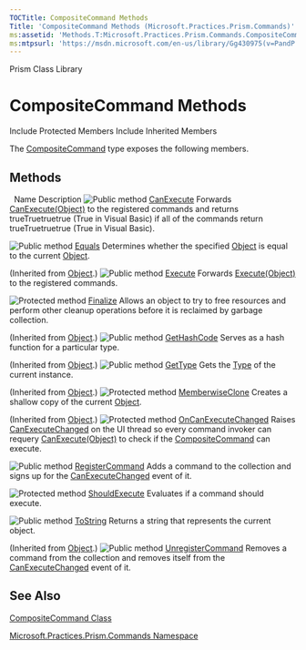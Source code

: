 ```yaml
---
TOCTitle: CompositeCommand Methods
Title: 'CompositeCommand Methods (Microsoft.Practices.Prism.Commands)'
ms:assetid: 'Methods.T:Microsoft.Practices.Prism.Commands.CompositeCommand'
ms:mtpsurl: 'https://msdn.microsoft.com/en-us/library/Gg430975(v=PandP.50)'
---
```


Prism Class Library

CompositeCommand Methods
========================

Include Protected Members
Include Inherited Members

The [CompositeCommand](https://msdn.microsoft.com/t:microsoft.practices.prism.commands.compositecommand) type exposes the following members.

Methods
-------

<span id="methodTableToggle"></span>
 
Name
Description
![](https://msdn.microsoft.com/en-us/Gg430975.pubmethod(en-us,PandP.50).gif "Public method")
[CanExecute](https://msdn.microsoft.com/m:microsoft.practices.prism.commands.compositecommand.canexecute(system.object))
Forwards [CanExecute(Object)](http://msdn2.microsoft.com/en-us/library/ms604093) to the registered commands and returns trueTruetruetrue (True in Visual Basic) if all of the commands return trueTruetruetrue (True in Visual Basic).

![](https://msdn.microsoft.com/en-us/Gg430975.pubmethod(en-us,PandP.50).gif "Public method")
[Equals](http://msdn2.microsoft.com/en-us/library/bsc2ak47)
Determines whether the specified [Object](http://msdn2.microsoft.com/en-us/library/e5kfa45b) is equal to the current [Object](http://msdn2.microsoft.com/en-us/library/e5kfa45b).

(Inherited from [Object](http://msdn2.microsoft.com/en-us/library/e5kfa45b).)
![](https://msdn.microsoft.com/en-us/Gg430975.pubmethod(en-us,PandP.50).gif "Public method")
[Execute](https://msdn.microsoft.com/m:microsoft.practices.prism.commands.compositecommand.execute(system.object))
Forwards [Execute(Object)](http://msdn2.microsoft.com/en-us/library/ms604094) to the registered commands.

![](https://msdn.microsoft.com/en-us/Gg430975.protmethod(en-us,PandP.50).gif "Protected method")
[Finalize](http://msdn2.microsoft.com/en-us/library/4k87zsw7)
Allows an object to try to free resources and perform other cleanup operations before it is reclaimed by garbage collection.

(Inherited from [Object](http://msdn2.microsoft.com/en-us/library/e5kfa45b).)
![](https://msdn.microsoft.com/en-us/Gg430975.pubmethod(en-us,PandP.50).gif "Public method")
[GetHashCode](http://msdn2.microsoft.com/en-us/library/zdee4b3y)
Serves as a hash function for a particular type.

(Inherited from [Object](http://msdn2.microsoft.com/en-us/library/e5kfa45b).)
![](https://msdn.microsoft.com/en-us/Gg430975.pubmethod(en-us,PandP.50).gif "Public method")
[GetType](http://msdn2.microsoft.com/en-us/library/dfwy45w9)
Gets the [Type](http://msdn2.microsoft.com/en-us/library/42892f65) of the current instance.

(Inherited from [Object](http://msdn2.microsoft.com/en-us/library/e5kfa45b).)
![](https://msdn.microsoft.com/en-us/Gg430975.protmethod(en-us,PandP.50).gif "Protected method")
[MemberwiseClone](http://msdn2.microsoft.com/en-us/library/57ctke0a)
Creates a shallow copy of the current [Object](http://msdn2.microsoft.com/en-us/library/e5kfa45b).

(Inherited from [Object](http://msdn2.microsoft.com/en-us/library/e5kfa45b).)
![](https://msdn.microsoft.com/en-us/Gg430975.protmethod(en-us,PandP.50).gif "Protected method")
[OnCanExecuteChanged](https://msdn.microsoft.com/m:microsoft.practices.prism.commands.compositecommand.oncanexecutechanged)
Raises [CanExecuteChanged](http://msdn2.microsoft.com/en-us/library/ms523106) on the UI thread so every command invoker can requery [CanExecute(Object)](http://msdn2.microsoft.com/en-us/library/ms604093) to check if the [CompositeCommand](https://msdn.microsoft.com/t:microsoft.practices.prism.commands.compositecommand) can execute.

![](https://msdn.microsoft.com/en-us/Gg430975.pubmethod(en-us,PandP.50).gif "Public method")
[RegisterCommand](https://msdn.microsoft.com/m:microsoft.practices.prism.commands.compositecommand.registercommand(system.windows.input.icommand))
Adds a command to the collection and signs up for the [CanExecuteChanged](http://msdn2.microsoft.com/en-us/library/ms523106) event of it.

![](https://msdn.microsoft.com/en-us/Gg430975.protmethod(en-us,PandP.50).gif "Protected method")
[ShouldExecute](https://msdn.microsoft.com/m:microsoft.practices.prism.commands.compositecommand.shouldexecute(system.windows.input.icommand))
Evaluates if a command should execute.

![](https://msdn.microsoft.com/en-us/Gg430975.pubmethod(en-us,PandP.50).gif "Public method")
[ToString](http://msdn2.microsoft.com/en-us/library/7bxwbwt2)
Returns a string that represents the current object.

(Inherited from [Object](http://msdn2.microsoft.com/en-us/library/e5kfa45b).)
![](https://msdn.microsoft.com/en-us/Gg430975.pubmethod(en-us,PandP.50).gif "Public method")
[UnregisterCommand](https://msdn.microsoft.com/m:microsoft.practices.prism.commands.compositecommand.unregistercommand(system.windows.input.icommand))
Removes a command from the collection and removes itself from the [CanExecuteChanged](http://msdn2.microsoft.com/en-us/library/ms523106) event of it.

See Also
--------

<span id="seeAlsoToggle"></span>
[CompositeCommand Class](https://msdn.microsoft.com/t:microsoft.practices.prism.commands.compositecommand)

[Microsoft.Practices.Prism.Commands Namespace](https://msdn.microsoft.com/n:microsoft.practices.prism.commands)
